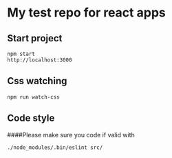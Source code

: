 # My test repo for react apps

## Start project

```
npm start
http://localhost:3000
```

## Css watching

```
npm run watch-css
```

## Code style
####Please make sure you code if valid with

```
./node_modules/.bin/eslint src/

```
